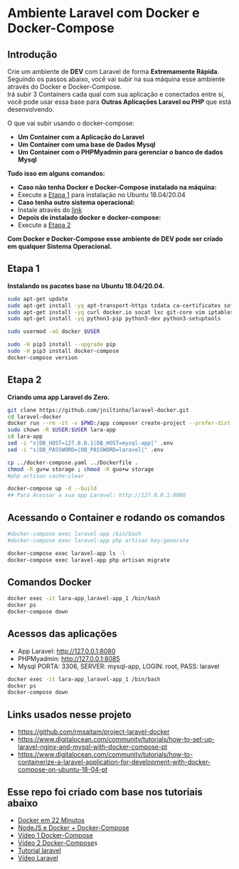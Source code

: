 # Ambiente Laravel com Docker e Docker-Compose

## Introdução

Crie um ambiente de **DEV** com Laravel de forma **Extremamente Rápida**.\
Seguindo os passos abaixo, você vai subir na sua máquina esse ambiente através do Docker e Docker-Compose.\
Irá subir 3 Containers cada qual com sua aplicação e conectados entre si, você pode usar essa base para
**Outras Aplicações Laravel ou PHP** que está desenvolvendo.

O que vai subir usando o docker-compose:

- **Um Container com a Aplicação do Laravel**
- **Um Container com uma base de Dados Mysql**
- **Um Container com o PHPMyadmin para gerenciar o banco de dados Mysql**

**Tudo isso em alguns comandos:**

- **Caso não tenha Docker e Docker-Compose instalado na máquina:**
- Execute a [Etapa 1](#etapa-1) para instalação no Ubuntu 18.04/20.04
- **Caso tenha outro sistema operacional:**
- Instale através do [link](https://docs.docker.com/compose/install/)
- **Depois de instalado docker e docker-compose:**
- Execute a [Etapa 2](#etapa-2)

**Com Docker e Docker-Compose esse ambiente de DEV pode ser criado em qualquer Sistema Operacional.**

## Etapa 1

**Instalando os pacotes base no Ubuntu 18.04/20.04.**

```bash
sudo apt-get update
sudo apt-get install -yq apt-transport-https tzdata ca-certificates software-properties-common
sudo apt-get install -yq curl docker.io socat lxc git-core vim iptables
sudo apt-get install -yq python3-pip python3-dev python3-setuptools

sudo usermod -aG docker $USER

sudo -H pip3 install --upgrade pip
sudo -H pip3 install docker-compose
docker-compose version
```

## Etapa 2

**Criando uma app Laravel do Zero.**

```bash
git clone https://github.com/jniltinho/laravel-docker.git
cd laravel-docker
docker run --rm -it -v $PWD:/app composer create-project --prefer-dist laravel/laravel lara-app
sudo chown -R $USER:$USER lara-app
cd lara-app
sed -i "s|DB_HOST=127.0.0.1|DB_HOST=mysql-app|" .env
sed -i "s|DB_PASSWORD=|DB_PASSWORD=laravel|" .env

cp ../docker-compose.yaml ../Dockerfile .
chmod -R gu+w storage ; chmod -R guo+w storage
#php artisan cache:clear

docker-compose up -d --build
## Para Acessar a sua app Laravel: http://127.0.0.1:8080
```

## Acessando o Container e rodando os comandos

```bash
#docker-compose exec laravel-app /bin/bash
#docker-compose exec laravel-app php artisan key:generate

docker-compose exec laravel-app ls -l
docker-compose exec laravel-app php artisan migrate
```

## Comandos Docker

```bash
docker exec -it lara-app_laravel-app_1 /bin/bash
docker ps
docker-compose down
```

## Acessos das aplicações

- App Laravel: http://127.0.0.1:8080
- PHPMyadmin: http://127.0.0.1:8085
- Mysql PORTA: 3306, SERVER: mysql-app, LOGIN: root, PASS: laravel

```bash
docker exec -it lara-app_laravel-app_1 /bin/bash
docker ps
docker-compose down
```

## Links usados nesse projeto

- <https://github.com/rmsaitam/project-laravel-docker>
- <https://www.digitalocean.com/community/tutorials/how-to-set-up-laravel-nginx-and-mysql-with-docker-compose-pt>
- <https://www.digitalocean.com/community/tutorials/how-to-containerize-a-laravel-application-for-development-with-docker-compose-on-ubuntu-18-04-pt>

## Esse repo foi criado com base nos tutoriais abaixo

- [Docker em 22 Minutos](https://www.youtube.com/watch?v=Kzcz-EVKBEQ)
- [NodeJS e Docker + Docker-Compose](https://www.youtube.com/watch?v=AVNADGzXrrQ)
- [Vídeo 1 Docker-Compose](https://www.youtube.com/watch?v=HxPz3eLnXZk)
- [Vídeo 2 Docker-Compose](https://www.youtube.com/watch?v=VXTQFhy7Dt8)s
- [Tutorial laravel](https://fullcycle.com.br/docker-e-docker-composer-na-pratica-criando-ambiente-laravel/)
- [Vídeo Laravel](https://www.youtube.com/watch?v=vnE9fCCGNWw)